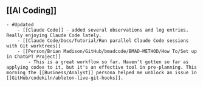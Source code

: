 ## [[AI Coding]]
	- #Updated
		- [[Claude Code]] - added several observations and log entries. Really enjoying Claude Code lately.
		- [[Claude Code/Docs/Tutorial/Run parallel Claude Code sessions with Git worktrees]]
		- [[Person/Brian Madison/GitHub/bmadcode/BMAD-METHOD/How To/Set up in ChatGPT Project]]
			- This is a great workflow so far. Haven't gotten so far as applying codex to it, but it's an effective tool in pre-planning. This morning the [[Business/Analyst]] persona helped me unblock an issue in [[GitHub/codekiln/ableton-live-git-hooks]].